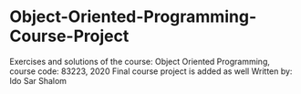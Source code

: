# Object-Oriented-Programming-Course-Project
Exercises and solutions of the course: Object Oriented Programming, course code: 83223, 2020
Final course project is added as well
Written by: Ido Sar Shalom
